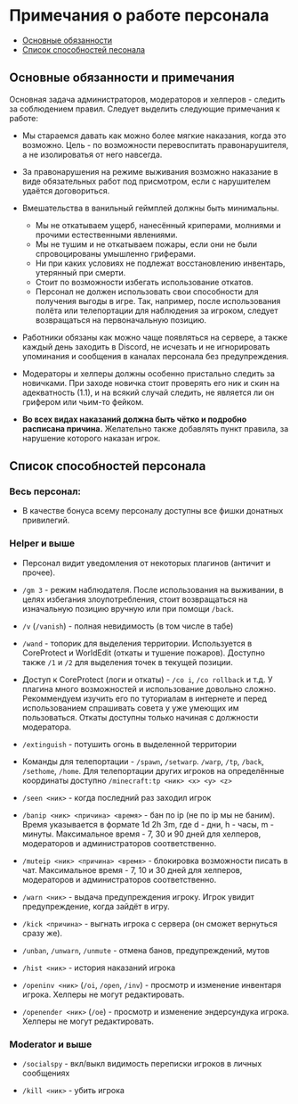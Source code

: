# Примечания о работе персонала

 - [Основные обязанности](#work)
 - [Список способностей песонала](#abilities)

## <a name="work"></a> Основные обязанности и примечания

Основная задача администраторов, модераторов и хелперов - следить за соблюдением правил. 
Следует выделить следующие примечания к работе:

- Мы стараемся давать как можно более мягкие наказания, когда это возможно. Цель - по возможности перевоспитать правонарушителя, а не изолироватья от него навсегда.

- За правонарушения на режиме выживания возможно наказание в виде обязательных работ под присмотром, если с нарушителем удаётся договориться.

- Вмешательства в ванильный геймплей должны быть минимальны.
    - Мы не откатываем ущерб, нанесённый криперами, молниями и прочими естественными явлениями. 
    - Мы не тушим и не откатываем пожары, если они не были спровоцированы умышленно гриферами.
    - Ни при каких условиях не подлежат восстановлению инвентарь, утерянный при смерти.
    - Стоит по возможности избегать использование откатов.
    - Персонал не должен использовать свои способности для получения выгоды в игре. Так, например, после использования полёта или телепортации для наблюдения за игроком, следует возвращаться на первоначальную позицию.

- Работники обязаны как можно чаще появляться на сервере, а также каждый день заходить в Discord, не исчезать и не игнорировать упоминания и сообщения в каналах персонала без предупреждения.

- Модераторы и хелперы должны особенно пристально следить за новичками. При заходе новичка стоит проверять его ник и скин на адекватность (1.1), и на всякий случай следить, не является ли он грифером или чьим-то фейком.

- **Во всех видах наказаний должна быть чётко и подробно расписана причина.** Желательно также добавлять пункт правила, за нарушение которого наказан игрок.


## <a name="abilities"></a> Список способностей персонала

### Весь персонал:

- В качестве бонуса всему персоналу доступны все фишки донатных привилегий.

### Helper и выше
- Персонал видит уведомления от некоторых плагинов (античит и прочее).

- `/gm 3` - режим наблюдателя. После использования на выживании, в целях избегания злоупотребления, стоит возвращаться на изначальную позицию вручную или при помощи `/back`.

- `/v` (`/vanish`) - полная невидимость (в том числе в табе)

- `/wand` - топорик для выделения территории. Используется в CoreProtect и WorldEdit (откаты и тушение пожаров). Доступно также `/1` и `/2` для выделения точек в текущей позиции.

- Доступ к CoreProtect (логи и откаты) - `/co i`, `/co rollback` и т.д. У плагина много возможностей и использование довольно сложно. Рекоммендуем изучить его по туториалам в интернете и перед использованием спрашивать совета у уже умеющих им пользоваться. Откаты доступны только начиная с должности модератора.

- `/extinguish` - потушить огонь в выделенной территории

- Команды для телепортации - `/spawn`, `/setwarp`. `/warp`, `/tp`, `/back`, `/sethome`, `/home`. Для телепортации других игроков на определённые координаты доступно `/minecraft:tp <ник> <x> <y> <z>`

- `/seen <ник>` - когда последний раз заходил игрок

- `/banip <ник> <причина> <время>` - бан по ip (не по ip мы не баним). Время указывается в формате 1d 2h 3m, где d - дни, h - часы, m - минуты. Максимальное время - 7, 30 и 90 дней для хелперов, модераторов и администраторов соответственно.

- `/muteip <ник> <причина> <время>` - блокировка возможности писать в чат. Максимальное время - 7, 10 и 30 дней для хелперов, модераторов и администраторов соответственно.

- `/warn <ник>` - выдача предупреждения игроку. Игрок увидит предупреждение, когда зайдёт в игру.

- `/kick <причина>` - выгнать игрока с сервера (он сможет вернуться сразу же).

- `/unban`, `/unwarn`, `/unmute` - отмена банов, предупреждений, мутов

- `/hist <ник>` - история наказаний игрока

- `/openinv <ник>` (`/oi`, `/open`, `/inv`) - просмотр и изменение инвентаря игрока. Хелперы не могут редактировать.

- `/openender <ник>` (`/oe`) - просмотр и изменение эндерсундука игрока. Хелперы не могут редактировать.

### Moderator и выше

- `/socialspy` - вкл/выкл видимость переписки игроков в личных сообщениях

- `/kill <ник>` - убить игрока